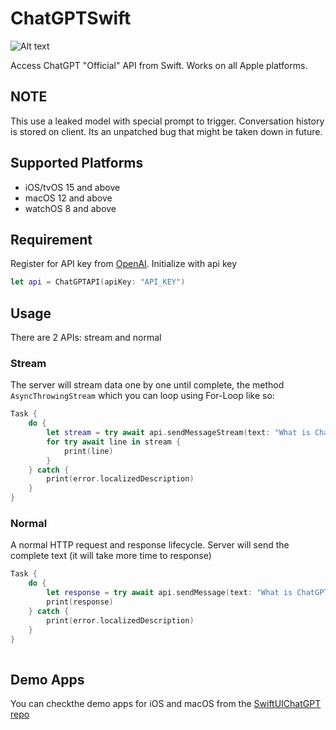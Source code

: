 # ChatGPTSwift

![Alt text](https://imagizer.imageshack.com/v2/640x480q90/923/c9MPBA.png "image")

Access ChatGPT "Official" API from Swift. Works on all Apple platforms.

## NOTE

This use a leaked model with special prompt to trigger. Conversation history is stored on client.
Its an unpatched bug that might be taken down in future.

## Supported Platforms

- iOS/tvOS 15 and above
- macOS 12 and above
- watchOS 8 and above

## Requirement

Register for API key from [OpenAI](https://openai.com/api). Initialize with api key

```swift
let api = ChatGPTAPI(apiKey: "API_KEY")
```

## Usage

There are 2 APIs: stream and normal

### Stream

The server will stream data one by one until complete, the method `AsyncThrowingStream` which you can loop using For-Loop like so:

```swift
Task {
    do {
        let stream = try await api.sendMessageStream(text: "What is ChatGPT?")
        for try await line in stream {
            print(line)
        }
    } catch {
        print(error.localizedDescription)
    }
}
```

### Normal
A normal HTTP request and response lifecycle. Server will send the complete text (it will take more time to response)

```swift
Task {
    do {
        let response = try await api.sendMessage(text: "What is ChatGPT?")
        print(response)
    } catch {
        print(error.localizedDescription)
    }
}
        
```

## Demo Apps
You can checkthe  demo apps for iOS and macOS from the [SwiftUIChatGPT repo](https://github.com/alfianlosari/ChatGPTSwiftUI)
